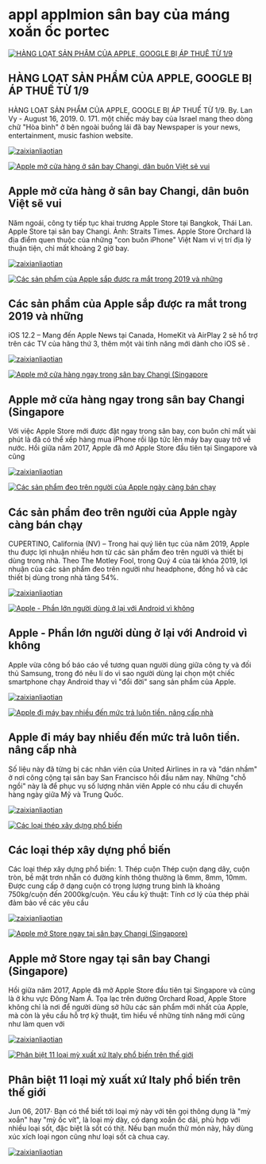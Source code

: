 # appl applmion sân bay của máng xoắn ốc portec
<a href="https://mnn.zoosnet.net/LR/Chatpre.aspx?id=MNN94995150&p=https://topgrinding.com/" target="_blank">![HÀNG LOẠT SẢN PHẨM CỦA APPLE, GOOGLE BỊ ÁP THUẾ TỪ 1/9 ](https://github.com/technlg/images/blob/main/52.jpg)</a>
## HÀNG LOẠT SẢN PHẨM CỦA APPLE, GOOGLE BỊ ÁP THUẾ TỪ 1/9 
HÀNG LOẠT SẢN PHẨM CỦA APPLE, GOOGLE BỊ ÁP THUẾ TỪ 1/9. By. Lan Vy - August 16, 2019. 0. 171.  một chiếc máy bay của Israel mang theo dòng chữ "Hòa bình" ở bên ngoài buồng lái đã bay Newspaper is your news, entertainment, music fashion website. 
<a href="https://mnn.zoosnet.net/LR/Chatpre.aspx?id=MNN94995150&p=https://topgrinding.com/" target="_blank"><img src="https://github.com/technlg/images/raw/main/chat11.jpg" alt="zaixianliaotian"/></a><a href="//whatsapp.shibangsoft.com/WhatsApp.php" ><img src="https://github.com/technlg/images/raw/main/chat11.png" alt=""></a>
<a href="https://mnn.zoosnet.net/LR/Chatpre.aspx?id=MNN94995150&p=https://topgrinding.com/" target="_blank">![Apple mở cửa hàng ở sân bay Changi, dân buôn Việt sẽ vui ](https://github.com/technlg/images/blob/main/41.jpg)</a>
## Apple mở cửa hàng ở sân bay Changi, dân buôn Việt sẽ vui 
Năm ngoái, công ty tiếp tục khai trương Apple Store tại Bangkok, Thái Lan. Apple Store tại sân bay Changi. Ảnh: Straits Times. Apple Store Orchard là địa điểm quen thuộc của những "con buôn iPhone" Việt Nam vì vị trí địa lý thuận tiện, chỉ mất khoảng 2 giờ bay.
<a href="https://mnn.zoosnet.net/LR/Chatpre.aspx?id=MNN94995150&p=https://topgrinding.com/" target="_blank"><img src="https://github.com/technlg/images/raw/main/chat11.jpg" alt="zaixianliaotian"/></a><a href="//whatsapp.shibangsoft.com/WhatsApp.php" ><img src="https://github.com/technlg/images/raw/main/chat11.png" alt=""></a>
<a href="https://mnn.zoosnet.net/LR/Chatpre.aspx?id=MNN94995150&p=https://topgrinding.com/" target="_blank">![Các sản phẩm của Apple sắp được ra mắt trong 2019 và những ](https://github.com/technlg/images/blob/main/11.jpg)</a>
## Các sản phẩm của Apple sắp được ra mắt trong 2019 và những 
iOS 12.2 – Mang đến Apple News tại Canada, HomeKit và AirPlay 2 sẽ hổ trợ trên các TV của hãng thứ 3, thêm một vài tính năng mới dành cho iOS sẽ .
<a href="https://mnn.zoosnet.net/LR/Chatpre.aspx?id=MNN94995150&p=https://topgrinding.com/" target="_blank"><img src="https://github.com/technlg/images/raw/main/chat11.jpg" alt="zaixianliaotian"/></a><a href="//whatsapp.shibangsoft.com/WhatsApp.php" ><img src="https://github.com/technlg/images/raw/main/chat11.png" alt=""></a>
<a href="https://mnn.zoosnet.net/LR/Chatpre.aspx?id=MNN94995150&p=https://topgrinding.com/" target="_blank">![Apple mở cửa hàng ngay trong sân bay Changi (Singapore ](https://github.com/technlg/images/blob/main/20.jpg)</a>
## Apple mở cửa hàng ngay trong sân bay Changi (Singapore 
Với việc Apple Store mới được đặt ngay trong sân bay, con buôn chỉ mất vài phút là đã có thể xếp hàng mua iPhone rồi lập tức lên máy bay quay trở về nước. Hồi giữa năm 2017, Apple đã mở Apple Store đầu tiên tại Singapore và cũng
<a href="https://mnn.zoosnet.net/LR/Chatpre.aspx?id=MNN94995150&p=https://topgrinding.com/" target="_blank"><img src="https://github.com/technlg/images/raw/main/chat11.jpg" alt="zaixianliaotian"/></a><a href="//whatsapp.shibangsoft.com/WhatsApp.php" ><img src="https://github.com/technlg/images/raw/main/chat11.png" alt=""></a>
<a href="https://mnn.zoosnet.net/LR/Chatpre.aspx?id=MNN94995150&p=https://topgrinding.com/" target="_blank">![Các sản phẩm đeo trên người của Apple ngày càng bán chạy](https://github.com/technlg/images/blob/main/25.jpg)</a>
## Các sản phẩm đeo trên người của Apple ngày càng bán chạy
CUPERTINO, California (NV) – Trong hai quý liên tục của năm 2019, Apple thu được lợi nhuận nhiều hơn từ các sản phẩm đeo trên người và thiết bị dùng trong nhà. Theo The Motley Fool, trong Quý 4 của tài khóa 2019, lợi nhuận của các sản phẩm đeo trên người như headphone, đồng hồ và các thiết bị dùng trong nhà tăng 54%.
<a href="https://mnn.zoosnet.net/LR/Chatpre.aspx?id=MNN94995150&p=https://topgrinding.com/" target="_blank"><img src="https://github.com/technlg/images/raw/main/chat11.jpg" alt="zaixianliaotian"/></a><a href="//whatsapp.shibangsoft.com/WhatsApp.php" ><img src="https://github.com/technlg/images/raw/main/chat11.png" alt=""></a>
<a href="https://mnn.zoosnet.net/LR/Chatpre.aspx?id=MNN94995150&p=https://topgrinding.com/" target="_blank">![Apple - Phần lớn người dùng ở lại với Android vì không ](https://github.com/technlg/images/blob/main/66.jpg)</a>
## Apple - Phần lớn người dùng ở lại với Android vì không 
Apple vừa công bố báo cáo về tương quan người dùng giữa công ty và đối thủ Samsung, trong đó nêu lí do vì sao người dùng lại chọn một chiếc smartphone chạy Android thay vì "đổi đời" sang sản phẩm của Apple.
<a href="https://mnn.zoosnet.net/LR/Chatpre.aspx?id=MNN94995150&p=https://topgrinding.com/" target="_blank"><img src="https://github.com/technlg/images/raw/main/chat11.jpg" alt="zaixianliaotian"/></a><a href="//whatsapp.shibangsoft.com/WhatsApp.php" ><img src="https://github.com/technlg/images/raw/main/chat11.png" alt=""></a>
<a href="https://mnn.zoosnet.net/LR/Chatpre.aspx?id=MNN94995150&p=https://topgrinding.com/" target="_blank">![Apple đi máy bay nhiều đến mức trả luôn tiền. nâng cấp nhà ](https://github.com/technlg/images/blob/main/47.jpg)</a>
## Apple đi máy bay nhiều đến mức trả luôn tiền. nâng cấp nhà 
Số liệu này đã từng bị các nhân viên của United Airlines in ra và "dán nhầm" ở nơi công cộng tại sân bay San Francisco hồi đầu năm nay. Những "chỗ ngồi" này là để phục vụ số lượng nhân viên Apple có nhu cầu di chuyển hàng ngày giữa Mỹ và Trung Quốc.
<a href="https://mnn.zoosnet.net/LR/Chatpre.aspx?id=MNN94995150&p=https://topgrinding.com/" target="_blank"><img src="https://github.com/technlg/images/raw/main/chat11.jpg" alt="zaixianliaotian"/></a><a href="//whatsapp.shibangsoft.com/WhatsApp.php" ><img src="https://github.com/technlg/images/raw/main/chat11.png" alt=""></a>
<a href="https://mnn.zoosnet.net/LR/Chatpre.aspx?id=MNN94995150&p=https://topgrinding.com/" target="_blank">![Các loại thép xây dựng phổ biến](https://github.com/technlg/images/blob/main/64.jpg)</a>
## Các loại thép xây dựng phổ biến
Các loại thép xây dựng phổ biến: 1. Thép cuộn Thép cuộn dạng dây, cuộn tròn, bề mặt trơn nhẵn có đường kính thông thường là 6mm, 8mm, 10mm. Được cung cấp ở dạng cuộn có trọng lượng trung bình là khoảng 750kg/cuộn đến 2000kg/cuộn. Yêu cầu kỹ thuật: Tính cơ lý của thép phải đảm bảo về các yêu cầu 
<a href="https://mnn.zoosnet.net/LR/Chatpre.aspx?id=MNN94995150&p=https://topgrinding.com/" target="_blank"><img src="https://github.com/technlg/images/raw/main/chat11.jpg" alt="zaixianliaotian"/></a><a href="//whatsapp.shibangsoft.com/WhatsApp.php" ><img src="https://github.com/technlg/images/raw/main/chat11.png" alt=""></a>
<a href="https://mnn.zoosnet.net/LR/Chatpre.aspx?id=MNN94995150&p=https://topgrinding.com/" target="_blank">![Apple mở Store ngay tại sân bay Changi (Singapore)](https://github.com/technlg/images/blob/main/15.jpg)</a>
## Apple mở Store ngay tại sân bay Changi (Singapore)
Hồi giữa năm 2017, Apple đã mở Apple Store đầu tiên tại Singapore và cũng là ở khu vực Đông Nam Á. Tọa lạc trên đường Orchard Road, Apple Store không chỉ là nơi để người dùng sở hữu các sản phẩm mới nhất của Apple, mà còn là yêu cầu hỗ trợ kỹ thuật, tìm hiểu về những tính năng mới cũng như làm quen với 
<a href="https://mnn.zoosnet.net/LR/Chatpre.aspx?id=MNN94995150&p=https://topgrinding.com/" target="_blank"><img src="https://github.com/technlg/images/raw/main/chat11.jpg" alt="zaixianliaotian"/></a><a href="//whatsapp.shibangsoft.com/WhatsApp.php" ><img src="https://github.com/technlg/images/raw/main/chat11.png" alt=""></a>
<a href="https://mnn.zoosnet.net/LR/Chatpre.aspx?id=MNN94995150&p=https://topgrinding.com/" target="_blank">![Phân biệt 11 loại mỳ xuất xứ Italy phổ biến trên thế giới ](https://github.com/technlg/images/blob/main/42.jpg)</a>
## Phân biệt 11 loại mỳ xuất xứ Italy phổ biến trên thế giới 
Jun 06, 2017· Bạn có thể biết tới loại mỳ này với tên gọi thông dụng là "mỳ xoắn" hay "mỳ ốc vít", là loại mỳ dày, có dạng xoắn ốc dài, phù hợp với nhiều loại sốt, đặc biệt là sốt có thịt. Nếu bạn muốn thử món này, hãy dùng xúc xích loại ngon cũng như loại sốt cà chua cay.
<a href="https://mnn.zoosnet.net/LR/Chatpre.aspx?id=MNN94995150&p=https://topgrinding.com/" target="_blank"><img src="https://github.com/technlg/images/raw/main/chat11.jpg" alt="zaixianliaotian"/></a><a href="//whatsapp.shibangsoft.com/WhatsApp.php" ><img src="https://github.com/technlg/images/raw/main/chat11.png" alt=""></a>
